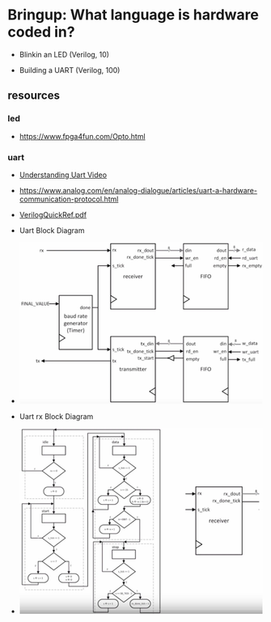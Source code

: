# Bringup: What language is hardware coded in? 

- Blinkin an LED (Verilog, 10)

- Building a UART (Verilog, 100)

## resources

### led

- https://www.fpga4fun.com/Opto.html

### uart

- [Understanding Uart Video](https://www.youtube.com/watch?v=sTHckUyxwp8&ab_channel=RohdeSchwarz)

- https://www.analog.com/en/analog-dialogue/articles/uart-a-hardware-communication-protocol.html

- [VerilogQuickRef.pdf](uart/resources/VerilogQuickRef.pdf)

- Uart Block Diagram
- ![uartblockdiagram](uart/resources/uart-block-diagram.png)

- Uart rx Block Diagram
- ![uartrxblockdiagram](uart/resources/uart-rx-block-diagram.png)

